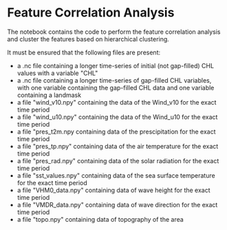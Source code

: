 # Feature Correlation Analysis

The notebook contains the code to perform the feature correlation analysis and cluster the features based on hierarchical clustering.

It must be ensured that the following files are present:

- a .nc file containing a longer time-series of initial (not gap-filled) CHL values with a variable "CHL"
- a .nc file containing a longer time-series of gap-filled CHL variables, with one variable containing the gap-filled CHL data and one variable containing a landmask
- a file "wind_v10.npy" containing the data of the Wind_v10 for the exact time period
- a file "wind_u10.npy" containing the data of the Wind_u10 for the exact time period
- a file "pres_t2m.npy containing data of the prescipitation for the exact time period
- a file "pres_tp.npy" containing data of the air temperature for the exact time period
- a file "pres_rad.npy" containing data of the solar radiation for the exact time period
- a file "sst_values.npy" containing data of the sea surface temperature for the exact time period
- a file "VHM0_data.npy" containing data of wave height for the exact time period
- a file "VMDR_data.npy" containing data of wave direction for the exact time period
- a file "topo.npy" containing data of topography of the area